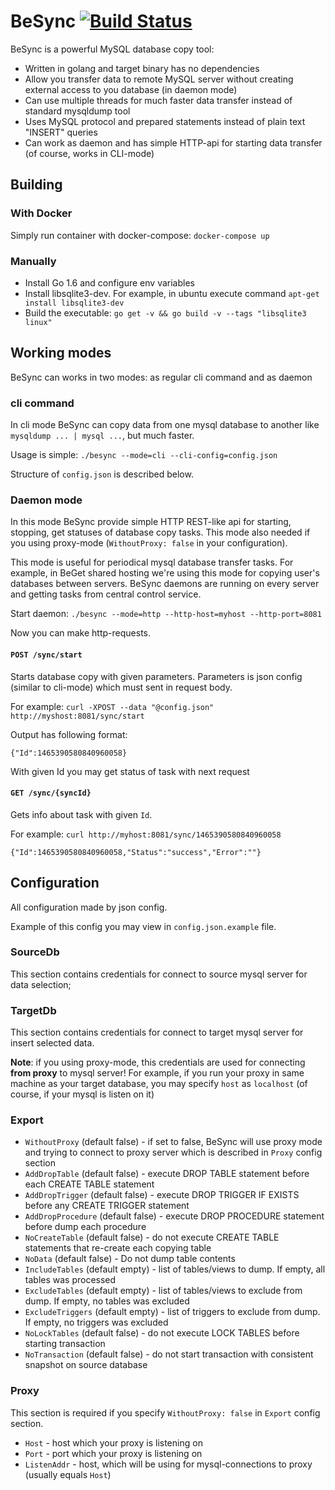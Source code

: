 # BeSync [![Build Status](https://travis-ci.org/LTD-Beget/besync.svg?branch=master)](https://travis-ci.org/LTD-Beget/besync)
BeSync is a powerful MySQL database copy tool:

- Written in golang and target binary has no dependencies
- Allow you transfer data to remote MySQL server without creating external access to you database (in daemon mode)
- Can use multiple threads for much faster data transfer instead of standard mysqldump tool
- Uses MySQL protocol and prepared statements instead of plain text "INSERT" queries
- Can work as daemon and has simple HTTP-api for starting data transfer (of course, works in CLI-mode)


## Building
### With Docker
Simply run container with docker-compose: `docker-compose up`

### Manually
- Install Go 1.6 and configure env variables
- Install libsqlite3-dev. For example, in ubuntu execute command `apt-get install libsqlite3-dev`
- Build the executable: `go get -v && go build -v --tags "libsqlite3 linux"`

## Working modes
BeSync can works in two modes: as regular cli command and as daemon

### cli command
In cli mode BeSync can copy data from one mysql database to another like `mysqldump ... | mysql ...`, but much faster.

Usage is simple:
`./besync --mode=cli --cli-config=config.json`

Structure of `config.json` is described below.

### Daemon mode
In this mode BeSync provide simple HTTP REST-like api for starting, stopping, get statuses of database copy tasks.
This mode also needed if you using proxy-mode (`WithoutProxy: false` in your configuration).

This mode is useful for periodical mysql database transfer tasks. For example, in BeGet shared hosting we're using this mode
for copying user's databases between servers. BeSync daemons are running on every server and getting tasks from central control service.

Start daemon:
`./besync --mode=http --http-host=myhost --http-port=8081`

Now you can make http-requests.

#### `POST /sync/start`
Starts database copy with given parameters.
Parameters is json config (similar to cli-mode) which must sent in request body.

For example: `curl -XPOST --data "@config.json" http://myshost:8081/sync/start`

Output has following format:
```
{"Id":1465390580840960058}
```

With given Id you may get status of task with next request

#### `GET /sync/{syncId}`
Gets info about task with given `Id`.

For example: `curl http://myhost:8081/sync/1465390580840960058`
```
{"Id":1465390580840960058,"Status":"success","Error":""}
```

## Configuration
All configuration made by json config.

Example of this config you may view in `config.json.example` file.

### SourceDb
This section contains credentials for connect to source mysql server for data selection;

### TargetDb
This section contains credentials for connect to target mysql server for insert selected data.

**Note**: if you using proxy-mode, this credentials are used for connecting **from proxy** to mysql server!
For example, if you run your proxy in same machine as your target database,
you may specify `host` as `localhost` (of course, if your mysql is listen on it)

### Export
- `WithoutProxy` (default false) - if set to false,
BeSync will use proxy mode and trying to connect to proxy server which is described in `Proxy` config section
- `AddDropTable` (default false) - execute DROP TABLE statement before each CREATE TABLE statement
- `AddDropTrigger` (default false) - execute DROP TRIGGER IF EXISTS before any CREATE TRIGGER statement
- `AddDropProcedure` (default false) - execute DROP PROCEDURE statement before dump each procedure
- `NoCreateTable` (default false) - do not execute CREATE TABLE statements that re-create each copying table
- `NoData` (default false) - Do not dump table contents
- `IncludeTables` (default empty) - list of tables/views to dump. If empty, all tables was processed
- `ExcludeTables` (default empty) - list of tables/views to exclude from dump. If empty, no tables was excluded
- `ExcludeTriggers` (default empty) - list of triggers to exclude from dump. If empty, no triggers was excluded
- `NoLockTables` (default false) - do not execute LOCK TABLES before starting transaction
- `NoTransaction` (default false) - do not start transaction with consistent snapshot on source database

### Proxy
This section is required if you specify `WithoutProxy: false` in `Export` config section.

- `Host` - host which your proxy is listening on
- `Port` - port which your proxy is listening on
- `ListenAddr` - host, which will be using for mysql-connections to proxy (usually equals `Host`)

